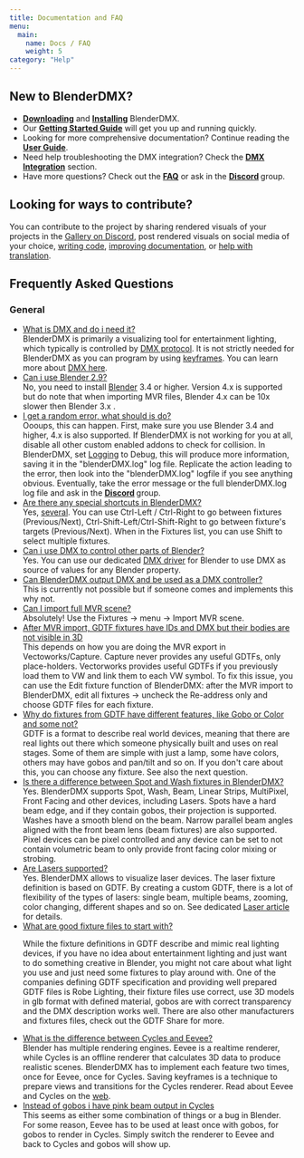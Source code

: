 ```yaml
---
title: Documentation and FAQ
menu:
  main:
    name: Docs / FAQ
    weight: 5
category: "Help"
---
```


<section class="uk-card uk-card-default">
    <div class="uk-card-body">
        <h2 class="uk-margin-top-large uk-card-title">New to BlenderDMX?</h2>
        <ul class="uk-list uk-list-bullet uk-list-primary">
            <li><strong><a href="/download" ><i class="fa-solid fa-download"></i>Downloading</a ></strong > and <strong><a href="/docs/installation" ><i class="fa-solid fa-download"></i>Installing</a ></strong > BlenderDMX.  </li>
            <li>Our <strong><a href="/docs/get_started" ><i class="fa-solid fa-rocket"></i> Getting Started Guide</a></strong> will get you
                up and running quickly.</li>
            <li>Looking for more comprehensive documentation? Continue reading the <strong><a href="../setup" ><i class="fa-solid fa-book"></i> User Guide</a></strong>.</li>
            <li>Need help troubleshooting the DMX integration? Check the
                <strong><a href="../dmx" ><i class="fa-solid fa-tachograph-digital"></i> DMX Integration</a></strong> section.</li>
            <li>Have more questions? Check out the <strong><a href="#faq-top" ><i class="fa-solid fa-circle-question"></i> FAQ</a></strong> or ask in the <strong><a rel="me" href="https://discord.gg/FQVVyc45T9"><i class="fa-brands fa-discord" aria-hidden="true"></i> Discord</a> </strong> group.</li>
        </ul>
        <h2 id="contribute" class="uk-card-title">Looking for ways to contribute?</h2>
        You can contribute to the project by sharing rendered visuals of your projects in the <a href="https://discord.gg/FQVVyc45T9">Gallery on Discord</a>, post rendered visuals on social media of your choice, <a href="https://github.com/open-stage/blender-dmx">writing code</a>, <a href="https://github.com/open-stage/blender-dmx-web/tree/main/content/docs">improving documentation</a>, or <a href="https://hosted.weblate.org/projects/blenderdmx/main/">help with translation</a>.
    </div>
</section>

<section id="faq-top">
<h2 class="uk-margin-large-top">Frequently Asked Questions</h2>
<h3>General</h3>
<ul uk-accordion="multiple: true">

<li>
<a id="faq_dmx" href="#faq_dmx" class="uk-accordion-title">What is DMX and do i need it?</a>
<div class="uk-accordion-content"> BlenderDMX is primarily a visualizing tool
for entertainment lighting, which typically is controlled by <a
href="../dmx">DMX protocol</a>. It is not strictly needed for BlenderDMX as you
can program by using <a href="../keyframe-animations-recording">keyframes</a>.
You can learn more about <a href="/docs/dmx">DMX here</a>.
</div>
</li>

<li> <a id="faq_blender" href="#faq_blender" class="uk-accordion-title">Can i use
Blender 2.9?</a> <div class="uk-accordion-content">No, you need to install <a
href="https://www.blender.org/download/">Blender</a> 3.4 or higher. Version 4.x
is supported but do note that when importing MVR files, Blender 4.x can be 10x
slower then Blender 3.x .
</div>
</li>

<li>
<a id="faq_error" href="#faq_error" class="uk-accordion-title">I get a random error, what should is do?</a>
<div class="uk-accordion-content">Oooups, this can happen. First, make sure you
use Blender 3.4 and higher, 4.x is also supported. If BlenderDMX is not working
for you at all, disable all other custom enabled addons to check for collision.
In BlenderDMX, set <a href="../setup/#logging">Logging</a> to Debug, this will
produce more information, saving it in the "blenderDMX.log" log file.
Replicate the action leading to the error, then look into the "blenderDMX.log"
logfile if you see anything obvious. Eventually, take the error message or the
full blenderDMX.log log file and ask in the <strong><a rel="me"
href="https://discord.gg/FQVVyc45T9"><i class="fa-brands fa-discord"
aria-hidden="true"></i> Discord</a> </strong> group.
</div>
</li>

<li>
<a id="faq_shortcuts" href="#faq_shortcuts" class="uk-accordion-title">Are there any special shortcuts in BlenderDMX?</a>
<div class="uk-accordion-content"> Yes, <a
href="../fixture/#navigation-between-fixtures">several</a>. You can use
Ctrl-Left / Ctrl-Right to go between fixtures (Previous/Next),
Ctrl-Shift-Left/Ctrl-Shift-Right to go between fixture's targets
(Previous/Next). When in the Fixtures list, you can use Shift to select
multiple fixtures.
</div>
</li>

<li>
<a id="faq_dmx_driver" href="#faq_dmx_driver" class="uk-accordion-title">Can i use DMX to control other parts of Blender?</a>
<div class="uk-accordion-content"> Yes. You can use our dedicated <a
href="../dmx#blenderdmx-dmx-driver-for-blender">DMX driver</a> for Blender to
use DMX as source of values for any Blender property.
</div>
</li>

<li>
<a id="faq_dmx_out" href="#faq_dmx_out" class="uk-accordion-title">Can BlenderDMX output DMX and be used as a DMX controller?</a>
<div class="uk-accordion-content">
This is currently not possible but if someone comes and implements this why not.
</div>
</li>

<li>
<a id="faq_mvr_import" href="#faq_mvr_import" class="uk-accordion-title">Can I import full MVR scene?</a>
<div class="uk-accordion-content">
Absolutely! Use the Fixtures → menu → Import MVR scene.
</div>
</li>

<li>
<a id="faq_mvr_gdtf_empty" href="#faq_mvr_gdtf_empty" class="uk-accordion-title">After MVR import, GDTF fixtures have IDs and DMX but their bodies are not visible in 3D</a>
<div class="uk-accordion-content"> This depends on how you are doing the MVR
export in Vectoworks/Capture. Capture never provides any useful GDTFs, only
place-holders. Vectorworks provides useful GDTFs if you previously load them to
VW and link them to each VW symbol. To fix this issue, you can use the Edit
fixture function of BlenderDMX: after the MVR import to BlenderDMX, edit all
fixtures → uncheck the Re-address only and choose GDTF files for each fixture.
</div>
</li>

<li>
<a id="faq_gdtf_fixtures" href="#faq_gdtf_fixtures" class="uk-accordion-title">Why do fixtures from GDTF have different features, like Gobo or Color and some not?</a>
<div class="uk-accordion-content"> GDTF is a format to describe real world
devices, meaning that there are real lights out there which someone physically
built and uses on real stages. Some of them are simple with just a lamp, some
have colors, others may have gobos and pan/tilt and so on. If you don't care
about this, you can choose any fixture. See also the next question.
</div>
</li>

<li>
<a id="faq_spot_wash" href="#faq_spot_wash" class="uk-accordion-title">Is there a difference between Spot and Wash fixtures in BlenderDMX?</a>
<div class="uk-accordion-content"> Yes. BlenderDMX supports Spot, Wash, Beam,
Linear Strips, MultiPixel, Front Facing and other devices, including Lasers.
Spots have a hard beam edge, and if they contain gobos, their projection is
supported. Washes have a smooth blend on the beam. Narrow parallel beam angles
aligned with the front beam lens (beam fixtures) are also supported. Pixel
devices can be pixel controlled and any device can be set to not contain
volumetric beam to only provide front facing color mixing or strobing.
</div>
</li>

<li>
<a id="faq_lasers" href="#faq_lasers" class="uk-accordion-title">Are Lasers supported?</a>
<div class="uk-accordion-content">Yes. BlenderDMX allows to visualize laser
devices. The laser fixture definition is based on GDTF. By creating a custom
GDTF, there is a lot of flexibility of the types of lasers: single beam,
multiple beams, zooming, color changing, different shapes and so on. See
dedicated <a href="/docs/lasers">Laser article</a> for details.</div>
</li>
<li>
<a id="faq_which_gdtf" href="#faq_which_gdtf" class="uk-accordion-title">What are good fixture files to start with?</a>
<div class="uk-accordion-content">
<p>While the fixture definitions in GDTF describe and mimic real lighting
devices, if you have no idea about entertainment lighting and just want to do
something creative in Blender, you might not care about what light you use and
just need some fixtures to play around with. One of the companies defining GDTF
specification and providing well prepared GDTF files is Robe Lighting, their
fixture files use correct, use 3D models in glb format with defined material,
gobos are with correct transparency and the DMX description works well. There
are also other manufacturers and fixtures files, check out the GDTF Share for
more.
</p>
</div>
</li>

<li>
<a id="faq_cycles_eevee" href="#faq_cycles_eevee" class="uk-accordion-title">What is the difference between Cycles and Eevee?</a>
<div class="uk-accordion-content"> Blender has multiple rendering engines.
Eevee is a realtime renderer, while Cycles is an offline renderer that
calculates 3D data to produce realistic scenes. BlenderDMX has to implement
each feature two times, once for Eevee, once for Cycles. Saving keyframes is a
technique to prepare views and transitions for the Cycles renderer. Read about
Eevee and Cycles on the <a
href="https://duckduckgo.com/?t=ffab&q=what+is+the+difference+between+cycles+and+eevee">web</a>.
</div>
</li>

<li>
<a id="faq_gobos_cycles" href="#faq_gobos_cycles" class="uk-accordion-title">Instead of gobos i have pink beam output in Cycles</a>
<div class="uk-accordion-content">This seems as either some combination of
things or a bug in Blender. For some reason, Eevee has to be used at least once
with gobos, for gobos to render in Cycles. Simply switch the renderer to Eevee
and back to Cycles and gobos will show up.
</div>
</li>
</ul>

</section>

<script type="module">
    $(() => {
        if (location.hash) {
            $(':target').each((i, e) => {
                if (e.id === location.hash.substring(1)) {
                    UIkit.accordion(e.parentNode.parentNode).toggle(e.parentNode, true);
                }
            });
        }
    });
</script>
